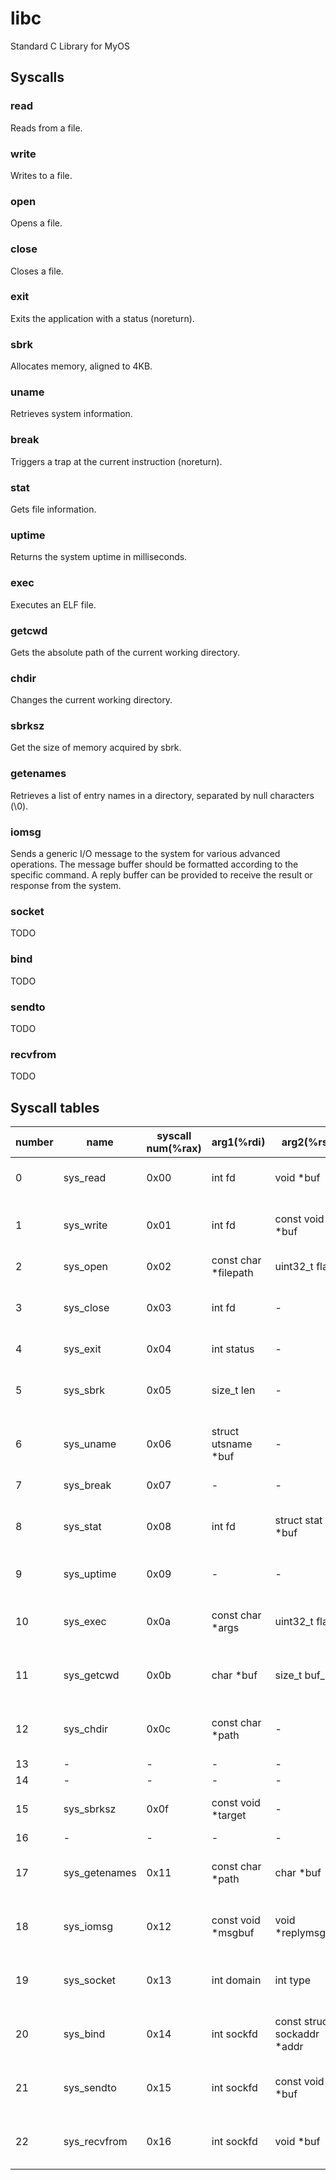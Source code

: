 # libc

Standard C Library for MyOS

## Syscalls

### read

Reads from a file.

### write

Writes to a file.

### open

Opens a file.

### close

Closes a file.

### exit

Exits the application with a status (noreturn).

### sbrk

Allocates memory, aligned to 4KB.

### uname

Retrieves system information.

### break

Triggers a trap at the current instruction (noreturn).

### stat

Gets file information.

### uptime

Returns the system uptime in milliseconds.

### exec

Executes an ELF file.

### getcwd

Gets the absolute path of the current working directory.

### chdir

Changes the current working directory.

### sbrksz

Get the size of memory acquired by sbrk.

### getenames

Retrieves a list of entry names in a directory, separated by null characters (\0).

### iomsg

Sends a generic I/O message to the system for various advanced operations.
The message buffer should be formatted according to the specific command.
A reply buffer can be provided to receive the result or response from the system.

### socket

TODO

### bind

TODO

### sendto

TODO

### recvfrom

TODO

## Syscall tables

| number | name          | syscall num(%rax) | arg1(%rdi)            | arg2(%rsi)                   | arg3(%rdx)             | arg4(%r10) | arg5(%r8)                         | arg6(%r9)      | ret(%rax)                         |
| ------ | ------------- | ----------------- | --------------------- | ---------------------------- | ---------------------- | ---------- | --------------------------------- | -------------- | --------------------------------- |
| 0      | sys_read      | 0x00              | int fd                | void \*buf                   | size_t buf_len         | -          | -                                 | -              | int (read bytes, -1 on error)     |
| 1      | sys_write     | 0x01              | int fd                | const void \*buf             | size_t buf_len         | -          | -                                 | -              | int (written bytes, -1 on error)  |
| 2      | sys_open      | 0x02              | const char \*filepath | uint32_t flags               | -                      | -          | -                                 | -              | int (fd, -1 on error)             |
| 3      | sys_close     | 0x03              | int fd                | -                            | -                      | -          | -                                 | -              | int (0 on success, -1 on error)   |
| 4      | sys_exit      | 0x04              | int status            | -                            | -                      | -          | -                                 | -              | void (noreturn)                   |
| 5      | sys_sbrk      | 0x05              | size_t len            | -                            | -                      | -          | -                                 | -              | void\* (pointer, NULL on error)   |
| 6      | sys_uname     | 0x06              | struct utsname \*buf  | -                            | -                      | -          | -                                 | -              | int (0 on success, -1 on error)   |
| 7      | sys_break     | 0x07              | -                     | -                            | -                      | -          | -                                 | -              | void (noreturn)                   |
| 8      | sys_stat      | 0x08              | int fd                | struct stat \*buf            | -                      | -          | -                                 | -              | int (0 on success, -1 on error)   |
| 9      | sys_uptime    | 0x09              | -                     | -                            | -                      | -          | -                                 | -              | uint64_t (uptime ms)              |
| 10     | sys_exec      | 0x0a              | const char \*args     | uint32_t flags               | -                      | -          | -                                 | -              | int (0 on success, -1 on error)   |
| 11     | sys_getcwd    | 0x0b              | char \*buf            | size_t buf_len               | -                      | -          | -                                 | -              | int (0 on success, -1 on error)   |
| 12     | sys_chdir     | 0x0c              | const char \*path     | -                            | -                      | -          | -                                 | -              | int (0 on success, -1 on error)   |
| 13     | -             | -                 | -                     | -                            | -                      | -          | -                                 | -              | -                                 |
| 14     | -             | -                 | -                     | -                            | -                      | -          | -                                 | -              | -                                 |
| 15     | sys_sbrksz    | 0x0f              | const void \*target   | -                            | -                      | -          | -                                 | -              | size_t (size, 0 on error)         |
| 16     | -             | -                 | -                     | -                            | -                      | -          | -                                 | -              | -                                 |
| 17     | sys_getenames | 0x11              | const char \*path     | char \*buf                   | size_t buf_len         | -          | -                                 | -              | int (0 on success, -1 on error)   |
| 18     | sys_iomsg     | 0x12              | const void \*msgbuf   | void \*replymsgbuf           | size_t replymsgbuf_len | -          | -                                 | -              | int (0 on success, -1 on error)   |
| 19     | sys_socket    | 0x13              | int domain            | int type                     | int protocol           | -          | -                                 | -              | int (sockfd, -1 on error)         |
| 20     | sys_bind      | 0x14              | int sockfd            | const struct sockaddr \*addr | size_t addrlen         | -          | -                                 | -              | int (0 on success, -1 on error)   |
| 21     | sys_sendto    | 0x15              | int sockfd            | const void \*buf             | size_t len             | int flags  | const struct sockaddr \*dest_addr | size_t addrlen | int (sent bytes, -1 on error)     |
| 22     | sys_recvfrom  | 0x16              | int sockfd            | void \*buf                   | size_t len             | int flags  | struct sockaddr \*src_addr        | size_t addrlen | int (received bytes, -1 on error) |
